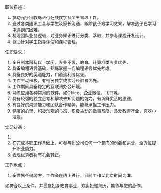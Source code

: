 职位描述：

1.  协助元宇宙教练进行在线教学及学生管理工作。
2.  通过各类通讯工具与学生及家长沟通，跟踪孩子的学习效果，解决孩子在学习中遇到的困难。
3.  梳理团队业务逻辑，对业务知识进行分类、萃取，并参与课程开发设计。
4.  协助针对学生指导评估和课程管理。

任职要求：

1.  全日制本科及以上学历，专业不限，教育、计算机类专业优先。
2.  具备编程语言基础，熟练掌握一门编程语言优先考虑。
3.  具备良好的英语能力，口语流利者优先。
4.  工作主动积极，有相关教学或实习经验者优先。
5.  工作期间具备稳定的互联网办公环境。
6.  熟练应用各种常用的软件，如Office、企业微信、飞书等。
7.  具有较强的独立思考和解决未知问题的能力，有新鲜灵活的思维。
8.  有良好的沟通能力和团队合作精神，能够承担工作压力。
9.  健康的心里、积极乐观的心态、积极主动的做事态度，热爱教育行业，喜欢小朋友。

实习待遇：

1.  
2.  在完成本职工作基础上，可参与到公司任何一个部门的例会和运营，全方位提升职业能力。
3.  表现优秀者将有机会转正。

工作地点：

1. 全世界任何地方，工作全在线上进行，目前工作以北京时间为准。

如符合以上条件，并愿意投身教育事业，欢迎投递简历，期待与您的合作。


